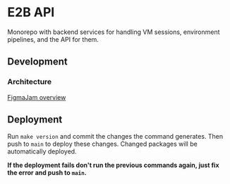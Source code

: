 # E2B API

Monorepo with backend services for handling VM sessions, environment pipelines, and the API for them.

## Development

### Architecture

[FigmaJam overview](https://www.figma.com/file/pr02o1okRpScOmNpAmgvCL/Architecture)

## Deployment

Run `make version` and commit the changes the command generates.
Then push to `main` to deploy these changes. Changed packages will be automatically deployed.

**If the deployment fails don't run the previous commands again, just fix the error and push to `main`.**
